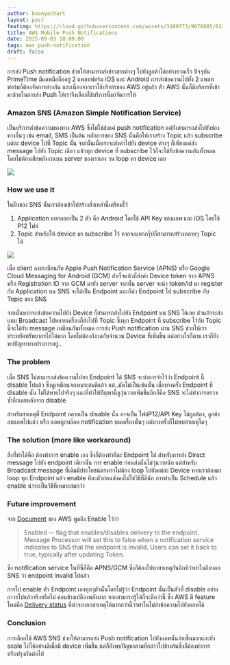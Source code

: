 ```yaml
---
author: boonyachart
layout: post
featimg: https://cloud.githubusercontent.com/assets/3109773/9676885/623ed0b2-52fc-11e5-96e7-c71ecfaff390.png
title: AWS Mobile Push Notifications
date: 2015-09-03 18:00:00
tags: aws push-notification
draft: false
---
```


การส่ง Push notification ช่วยให้สามารถส่งข่าวสารต่างๆ ไปยังลูกค้าได้อย่างรวดเร็ว ปัจจุบัน PrimeTime มีแอพมือถืออยู่ 2 แพลทฟอร์ม iOS และ Android การส่งข้อความไปทั้ง 2 แพลทฟอร์มก็ต้องจัดการต่างกัน และเนื่องจากเราใช้บริการของ AWS อยู่แล้ว ตัว AWS นั้นก็มีบริการที่เข้ามาช่วยในการส่ง Push ให้เราจึงเลือกใช้บริการนี้มาจัดการให้

### Amazon SNS (Amazon Simple Notification Service)

เป็นบริการส่งข้อความของทาง AWS ซึ่งไม่ใช่ส่งแค่ push notification แต่ยังสามารถส่งไปยังช่องทางอื่นๆ เช่น email, SMS เป็นต้น หลักการของ SNS นั้นคือให้เราสร้าง Topic แล้ว subscribe แต่ละ device ไปที่ Topic นั้น จากนั้นเมื่อเราจะส่งค่าไปยัง device ต่างๆ ก็เพียงแค่ส่ง message ไปยัง Topic เดียว แล้วทุก device ที่ subscribe ไว้ก็จะได้รับข้อความกันทั้งหมดโดยไม่ต้องเสียพลังงานบน server ของเราเอง วน loop หา device เลย

![](https://cloud.githubusercontent.com/assets/3109773/9676885/623ed0b2-52fc-11e5-96e7-c71ecfaff390.png)

### How we use it

ในฝั่งของ SNS นั้นเราต้องเข้าไปสร้างสิ่งเหล่านี้เตรียมไว้

1. Application แยกออกเป็น 2 ตัว คือ Android โดยใช้ API Key ของแอพ และ iOS โดยใช้ P12 ไฟล์
1. Topic สำหรับให้ device มา subscribe ไว้ หากจะแยกกรุ๊ปก็สามารถสร้างหลายๆ Topic ได้

![](https://cloud.githubusercontent.com/assets/3109773/9657066/0c6e79b0-5268-11e5-990f-d6d2c6a7be46.png)

เมื่อ client ลงทะเบียนกับ Apple Push Notification Service (APNS) หรือ Google Cloud Messaging for Android (GCM)  สำเร็จแล้วก็ส่งค่า Device token จาก APNS หรือ Registration ID จาก GCM มายัง server จากนั้น server จะนำ token/id มา register กับ Application บน SNS จะได้เป็น Endpoint และก็นำ Endpoint ไป subscribe กับ Topic ของ SNS

จากนั้นหากจะส่งข้อความไปยัง Device ก็สามารถส่งไปยัง Endpoint บน SNS ได้เลย ส่วนถ้าจะส่งแบบ Broadcast ไปหลายเครื่องก็ส่งไปที่ Topic ซึ่งทุก Endpoint ที่ subscribe ไว้กับ Topic นี้จะได้รับ message เหมือนกันทั้งหมด การส่ง Push notification ผ่าน SNS ช่วยให้เราประหยัดทรัพยากรไปได้มาก โดยไม่ต้องกังวลกับจำนวน Device ที่เพิ่มขึ้น แต่อย่างไรก็ตาม เราก็ยังพบปัญหาบางประการอยู่..

### The problem

เมื่อ SNS ไม่สามารถส่งข้อความไปหา Endpoint ได้ SNS จะทำการจำไว้ว่า Endpoint นี้ disable ไปแล้ว ซึ่งดูเหมือนจะเหมาะสมดีแล้ว แต่..มันไม่เป็นเช่นนั้น เมื่อบางครั้ง Endpoint ที่ disable นั้น ไม่ได้หายไปจริงๆ และที่ทำให้ปัญหานี้ดูวุ่นวายเพิ่มขึ้นอีกก็คือ SNS จะไม่ทำการตรวจซ้ำอีกเลยหลังจาก disable

สำหรับสาเหตุที่ Endpoint กลายเป็น disable นั้น อาจเป็น ไฟล์P12/API Key ไม่ถูกต้อง, ลูกค้าลบแอพไปแล้ว หรือ แอพถูกบล๊อค notification บนเครื่องนั้นๆ แต่บางครั้งก็ไม่พบสาเหตุใดๆ 

### The solution (more like workaround)

สิ่งที่ทำได้คือ ต้องทำการ enable เอง ซึ่งก็ต้องทำทีละ Endpoint ไป สำหรับการส่ง Direct message ไปยัง endpoint เดียวนั้น การ enable ก่อนส่งนั้นไม่วุ่นวายนัก แต่สำหรับ Broadcast message ที่เดิมมีประโยชน์ตรงเราไม่ต้อง loop ไปยังแต่ละ Device หากเราต้องมา loop ทุก Endpoint แล้ว enable ทีละตัวก่อนส่งคงไม่ใช่วิธีที่ดีนัก การทำเป็น Schedule แล้ว enable น่าจะเป็นวิธีที่เหมาะสมกว่า

### Future improvement

จาก [Document](http://docs.aws.amazon.com/AWSJavaSDK/latest/javadoc/com/amazonaws/services/sns/model/SetEndpointAttributesRequest.html) ของ AWS พูดถึง Enable ไว้ว่า 

> Enabled -- flag that enables/disables delivery to the endpoint. Message Processor will set this to false when a notification service indicates to SNS that the endpoint is invalid. Users can set it back to true, typically after updating Token.

ซึ่ง notification service ในที่นี้ก็คือ APNS/GCM ซึ่งก็ต้องไปหาสาเหตุกันอีกทีว่าทำไมถึงบอก SNS ว่า endpoint invalid ไปแล้ว

การไป enable ตัว Endpoint เองทุกๆตัวนั้นโดยไม่รู้ว่า Endpoint นั้นเป็นตัวที่ disable อย่างถาวรไปแล้วจริงหรือไม่ ค่อนข้างเปลืองพลังมาก หากสามารถรู้ได้ก็จะดีกว่านี้ ซึ่ง AWS มี feature ใหม่คือ [Delivery status](https://mobile.awsblog.com/post/TxHTXGC8711JNF/Using-the-Delivery-Status-feature-of-Amazon-SNS) ที่น่าจะบอกสาเหตุได้มากกว่านี้ว่าทำไมไม่ส่งข้อความไปยังแอพได้

### Conclusion

การเลือกใช้ AWS SNS ช่วยให้สามารถส่ง Push notification ไปยังแอพนั้นง่ายขึ้นมากและยัง scale ไปได้อย่างดีเมื่อมี device เพิ่มขึ้น แต่ก็ยังพบปัญหาตามที่กล่าวไปข้างต้นซึ่งก็ต้องทำการปรับปรุงกันต่อไป
